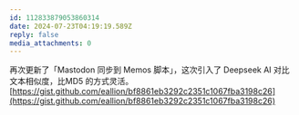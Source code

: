 ```yaml
---
id: 112833879053860314
date: 2024-07-23T04:19:19.589Z
reply: false
media_attachments: 0
---
```


再次更新了「Mastodon 同步到 Memos 脚本」，这次引入了 Deepseek AI 对比文本相似度，比MD5 的方式灵活。 [https://gist.github.com/eallion/bf8861eb3292c2351c1067fba3198c26](https://gist.github.com/eallion/bf8861eb3292c2351c1067fba3198c26)

